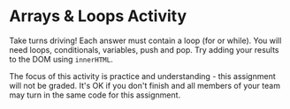 # Arrays & Loops Activity

Take turns driving! Each answer must contain a loop (for or while). You will need loops, conditionals, variables, push and pop. Try adding your results to the DOM using `innerHTML`.

The focus of this activity is practice and understanding - this assignment will not be graded. It's OK if you don't finish and all members of your team may turn in the same code for this assignment.
